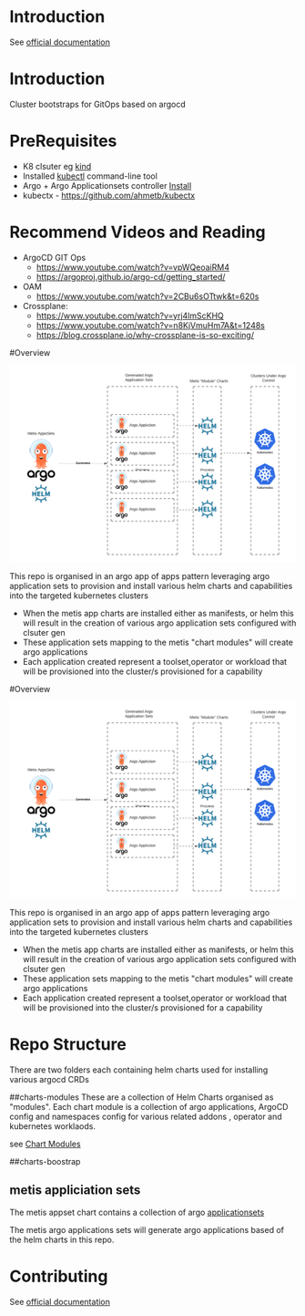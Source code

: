 
# Introduction
See  [official documentation](https://bbdsoftware.github.io/metis-cluster-bootstraps/)

# Introduction
Cluster bootstraps for GitOps based on argocd

# PreRequisites
- K8 clsuter eg [kind](https://kind.sigs.k8s.io/docs/user/quick-start/)
- Installed [kubectl](https://kubernetes.io/docs/tasks/tools/) command-line tool
- Argo + Argo Applicationsets controller   [Install](https://argocd-applicationset.readthedocs.io/en/stable/Geting-Started/)
- kubectx -  https://github.com/ahmetb/kubectx

# Recommend Videos and Reading
- ArgoCD GIT Ops
    - https://www.youtube.com/watch?v=vpWQeoaiRM4
    - https://argoproj.github.io/argo-cd/getting_started/
- OAM
    - https://www.youtube.com/watch?v=2CBu6sOTtwk&t=620s
- Crossplane:
  - https://www.youtube.com/watch?v=yrj4lmScKHQ
  - https://www.youtube.com/watch?v=n8KjVmuHm7A&t=1248s
  - https://blog.crossplane.io/why-crossplane-is-so-exciting/  
    
#Overview

![Flow](assets/overview.png)


This repo is organised in an argo app of apps pattern leveraging argo application sets to provision and install various helm charts and capabilities into the 
targeted kubernetes clusters

- When the metis app charts are installed either as manifests, or helm this will result in the creation of various argo application sets configured with clsuter gen
- These application sets mapping to the metis "chart modules" will create argo applications
- Each application created represent a toolset,operator or workload that will be provisioned into the cluster/s provisioned for a capability


#Overview

![Flow](assets/overview.png)


This repo is organised in an argo app of apps pattern leveraging argo application sets to provision and install various helm charts and capabilities into the 
targeted kubernetes clusters

- When the metis app charts are installed either as manifests, or helm this will result in the creation of various argo application sets configured with clsuter gen
- These application sets mapping to the metis "chart modules" will create argo applications
- Each application created represent a toolset,operator or workload that will be provisioned into the cluster/s provisioned for a capability


# Repo Structure

There are two folders each containing helm charts used for installing various argocd CRDs

##charts-modules
These are a collection  of Helm  Charts organised as  "modules". Each chart module is a collection of argo applications, ArgoCD config and namespaces config for various related addons , operator and kubernetes worklaods.

see [Chart Modules](charts/modules/main.md)


##charts-boostrap

## metis appliciation sets

The metis appset chart contains a collection of argo [applicationsets](https://argoproj.github.io/argo-cd/user-guide/application-set/)

The metis argo applications sets will generate argo applications based of the helm charts in this repo.


# Contributing
See  [official documentation](http://127.0.0.1:8000/Contributing/AddingApplications/)